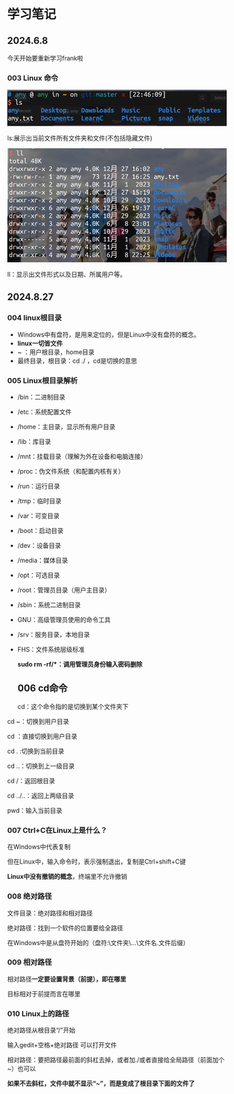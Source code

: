 # 学习笔记

## 2024.6.8

今天开始要重新学习frank啦

### 003 Linux 命令

![](./picture/1.jpg)

ls:展示出当前文件所有文件夹和文件(不包括隐藏文件)

![](./picture/2.jpg)

ll：显示出文件形式以及日期、所属用户等。

## 2024.8.27

### 004 linux根目录

- Windows中有盘符，是用来定位的，但是Linux中没有盘符的概念。
- **linux一切皆文件**
- ~ ：用户根目录，home目录
- 最终目录，根目录：cd ./ ，cd是切换的意思

### 005 Linux根目录解析

- /bin：二进制目录

- /etc：系统配置文件

- /home：主目录，显示所有用户目录

- /lib：库目录

- /mnt：挂载目录（理解为外在设备和电脑连接）

- /proc：伪文件系统（和配置内核有关）

- /run：运行目录

- /tmp：临时目录

- /var：可变目录

- /boot：启动目录

- /dev：设备目录

- /media：媒体目录

- /opt：可选目录

- /root：管理员目录（用户主目录）

- /sbin：系统二进制目录

- GNU：高级管理员使用的命令工具

- /srv：服务目录，本地目录

- FHS：文件系统层级标准

  **sudo rm -rf/*：调用管理员身份输入密码删除**

  ## 006 cd命令

  cd：这个命令指的是切换到某个文件夹下

cd ~：切换到用户目录 

cd ：直接切换到用户目录

cd . :切换到当前目录

cd ..：切换到上一级目录

cd /：返回根目录

cd ../..：返回上两级目录

pwd：输入当前目录

### 007 Ctrl+C在Linux上是什么？

在Windows中代表复制

但在Linux中，输入命令时，表示强制退出，复制是Ctrl+shift+C键

**Linux中没有撤销的概念**，终端里不允许撤销

### 008 绝对路径

文件目录：绝对路径和相对路径

绝对路径：找到一个软件的位置要给全路径

在Windows中是从盘符开始的（盘符:\文件夹\\...\文件名.文件后缀）

### 009 相对路径

相对路径**一定要设置背景（前提），即在哪里**

目标相对于前提而言在哪里

### 010 Linux上的路径

绝对路径从根目录“/”开始

输入gedit+空格+绝对路径 可以打开文件

相对路径：要把路径最前面的斜杠去掉，或者加./或者直接给全局路径（前面加个~）也可以

**如果不去斜杠，文件中就不显示“~”，而是变成了根目录下面的文件了**





